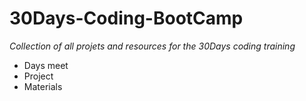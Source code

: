 # 30Days-Coding-BootCamp
*Collection of all projets and resources for the 30Days coding training*
- Days meet
- Project
- Materials
